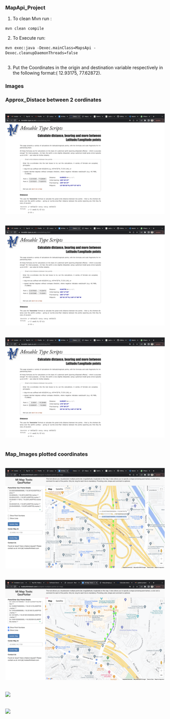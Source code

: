 ### MapApi_Project

1. To clean Mvn run :

```
mvn clean compile
```

2. To Execute run: 
```
mvn exec:java -Dexec.mainClass=MapsApi -Dexec.cleanupDaemonThreads=false


```

3. Put the Coordinates in the origin and destination variable respectively in the following format:( 12.93175, 77.62872).

### Images

### Approx_Distace between 2 cordinates

<br><img src="images/1.png" ><br></br>
<br><img src="images/2.png" ><br></br>
<br><img src="images/4.png" ><br></br>
 
### Map_Images plotted coordinates
<br><img src="images/3.png" ><br></br>
<br><img src="images/5.png" ><br></br>
<br><img src="images/6.png" ><br></br>
<br><img src="images/7.png" ><br></br>
